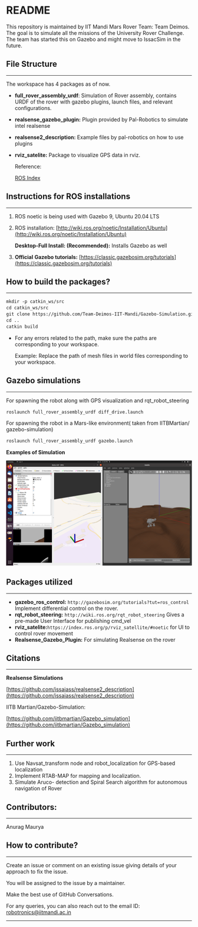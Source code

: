 # README

This repository is maintained by IIT Mandi Mars Rover Team: Team Deimos. The goal is to simulate all the missions of the University Rover Challenge. The team has started this on Gazebo and might move to IssacSim in the future.

## File Structure

---

The workspace has 4 packages as of now.

- **full_rover_assembly_urdf**: Simulation of Rover assembly, contains URDF of the rover with gazebo plugins, launch files, and relevant configurations.
- **realsense_gazebo_plugin:** Plugin provided by Pal-Robotics to simulate intel realsense
- **realsense2_description:** Example files by pal-robotics on how to use plugins
- **rviz_satelite:** Package to visualize GPS data in rviz.
    
    Reference: 
    
    [ROS Index](https://index.ros.org/p/rviz_satellite/#noetic)
    

## Instructions for ROS installations

---

1. ROS noetic is being used with Gazebo 9, Ubuntu 20.04 LTS
2. ROS installation: [http://wiki.ros.org/noetic/Installation/Ubuntu](http://wiki.ros.org/noetic/Installation/Ubuntu) 
    
    **Desktop-Full Install: (Recommended):** Installs Gazebo as well
    
3. **Official** ******************************Gazebo tutorials:****************************** [https://classic.gazebosim.org/tutorials](https://classic.gazebosim.org/tutorials)

## How to build the packages?

---

```xml
mkdir -p catkin_ws/src
cd catkin_ws/src
git clone https://github.com/Team-Deimos-IIT-Mandi/Gazebo-Simulation.git
cd ..
catkin build
```

- For any errors related to the path, make sure the paths are corresponding to your workspace.
    
    Example: Replace the path of mesh files in world files corresponding to your workspace.
    

## Gazebo simulations

---

For spawning the robot along with GPS visualization and rqt_robot_steering

```bash
roslaunch full_rover_assembly_urdf diff_drive.launch
```

For spawning the robot in a Mars-like environment( taken from IITBMartian/ gazebo-simulation)

```bash
roslaunch full_rover_assembly_urdf gazebo.launch
```

********************************************Examples of Simulation********************************************

![Screenshot from 2023-01-22 12-40-12.png](README%20-%20Gazebo%20Simulation%20e5fdab83ec1349ba8c07f90dcfd49f0e/Screenshot_from_2023-01-22_12-40-12.png)

## Packages utilized

---

- **gazebo_ros_control:** `http://gazebosim.org/tutorials?tut=ros_control`
 Implement differential control on the rover.
- **rqt_robot_steering:** `http://wiki.ros.org/rqt_robot_steering`
 Gives a pre-made User Interface for publishing cmd_vel
- **rviz_satelite:**`https://index.ros.org/p/rviz_satellite/#noetic`
 for UI to control rover movement
- ********************************************************Realsense_Gazebo_Plugin:******************************************************** For simulating Realsense on the rover

## Citations

---

**Realsense Simulations**

[https://github.com/issaiass/realsense2_description](https://github.com/issaiass/realsense2_description)

IITB Martian/Gazebo-Simulation:

[https://github.com/iitbmartian/Gazebo_simulation](https://github.com/iitbmartian/Gazebo_simulation)

## Further work

---

1. Use Navsat_transform node and robot_localization for GPS-based localization
2. Implement RTAB-MAP for mapping and localization.
3. Simulate Aruco- detection and Spiral Search algorithm for autonomous navigation of Rover 

## Contributors:

---

Anurag Maurya

## How to contribute?

---

Create an issue or comment on an existing issue giving details of your approach to fix the issue.

You will be assigned to the issue by a maintainer.

Make the best use of GitHub Conversations. 

For any queries, you can also reach out to the email ID: robotronics@iitmandi.ac.in

---
